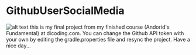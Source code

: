 # GithubUserSocialMedia
![alt text](https://repository-images.githubusercontent.com/334327811/155f2a80-62f5-11eb-99f2-b5306727834a)
this is my final project from my finished course (Andorid's Fundamental) at dicoding.com. You can change the Github API token with your own by editing the gradle.properties file and resync the project. Have a nice day...
